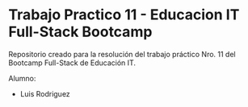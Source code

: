 # Trabajo Practico 11 - Educacion IT Full-Stack Bootcamp

Repositorio creado para la resolución del trabajo práctico Nro. 11 del Bootcamp Full-Stack de Educación IT.

Alumno:
  - Luis Rodriguez
